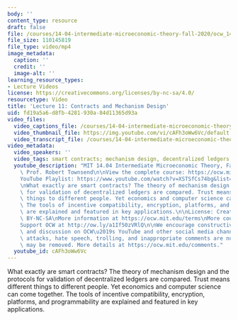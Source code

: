 ```yaml
---
body: ''
content_type: resource
draft: false
file: /courses/14-04-intermediate-microeconomic-theory-fall-2020/ocw_1404_lecture11_2020oct15_360p_16_9.mp4
file_size: 110145819
file_type: video/mp4
image_metadata:
  caption: ''
  credit: ''
  image-alt: ''
learning_resource_types:
- Lecture Videos
license: https://creativecommons.org/licenses/by-nc-sa/4.0/
resourcetype: Video
title: 'Lecture 11: Contracts and Mechanism Design'
uid: fd19a5a6-d8fb-4281-930a-84d11365d93a
video_files:
  video_captions_file: /courses/14-04-intermediate-microeconomic-theory-fall-2020/1P6WCr9oTq_xmAHT5zP6Pt8lRvgcmIwDm_transcript.webvtt
  video_thumbnail_file: https://img.youtube.com/vi/cAFh3oWw6Vc/default.jpg
  video_transcript_file: /courses/14-04-intermediate-microeconomic-theory-fall-2020/1P6WCr9oTq_xmAHT5zP6Pt8lRvgcmIwDm_transcript.pdf
video_metadata:
  video_speakers: ''
  video_tags: smart contracts; mechanism design, decentralized ledgers, validation
  youtube_description: "MIT 14.04 Intermediate Microeconomic Theory, Fall 2020\nInstructor:\
    \ Prof. Robert Townsend\n\nView the complete course: https://ocw.mit.edu/courses/14-04-intermediate-microeconomic-theory-fall-2020/\n\
    YouTube Playlist: https://www.youtube.com/watch?v=XSTSfCs74bg&list=PLUl4u3cNGP63wnrKge9vllow3Y2OOOKqF\n\
    \nWhat exactly are smart contracts? The theory of mechanism design and the protocols\
    \ for validation of decentralized ledgers are compared. Trust means different\
    \ things to different people. Yet economics and computer science can come together.\
    \ The tools of incentive compatibility, encryption, platforms, and programmability\
    \ are explained and featured in key applications.\n\nLicense: Creative Commons\
    \ BY-NC-SA\nMore information at https://ocw.mit.edu/terms\nMore courses at https://ocw.mit.edu\n\
    Support OCW at http://ow.ly/a1If50zVRlQ\n\nWe encourage constructive comments\
    \ and discussion on OCW\u2019s YouTube and other social media channels. Personal\
    \ attacks, hate speech, trolling, and inappropriate comments are not allowed and\
    \ may be removed. More details at https://ocw.mit.edu/comments."
  youtube_id: cAFh3oWw6Vc
---
```

What exactly are smart contracts? The theory of mechanism design and the protocols for validation of decentralized ledgers are compared. Trust means different things to different people. Yet economics and computer science can come together. The tools of incentive compatibility, encryption, platforms, and programmability are explained and featured in key applications.